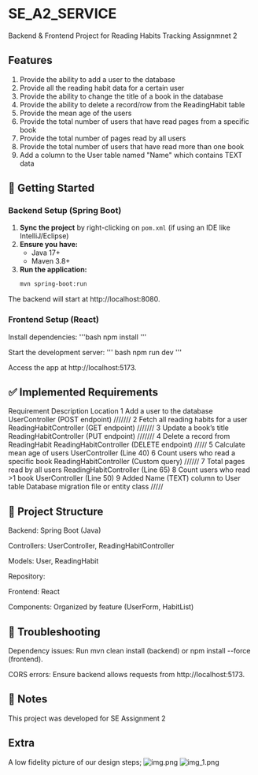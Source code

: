 # SE_A2_SERVICE
Backend & Frontend Project for Reading Habits Tracking Assignmnet 2

## Features
1. Provide the ability to add a user to the database
2. Provide all the reading habit data for a certain user
3. Provide the ability to change the title of a book in the database
4. Provide the ability to delete a record/row from the ReadingHabit table
5. Provide the mean age of the users
6. Provide the total number of users that have read pages from a specific book
7. Provide the total number of pages read by all users
8. Provide the total number of users that have read more than one book
9. Add a column to the User table named "Name" which contains TEXT data

## 🚀 Getting Started
### Backend Setup (Spring Boot)
1. **Sync the project** by right-clicking on `pom.xml` (if using an IDE like IntelliJ/Eclipse)
2. **Ensure you have:**
    - Java 17+
    - Maven 3.8+
3. **Run the application:**
   ```bash
   mvn spring-boot:run
The backend will start at http://localhost:8080.

### Frontend Setup (React)
Install dependencies:
'''bash
npm install
'''

Start the development server:
''' bash
npm run dev
'''

Access the app at http://localhost:5173.

## ✅ Implemented Requirements
Requirement	Description	Location
1	Add a user to the database	UserController (POST endpoint) ///////
2	Fetch all reading habits for a user	ReadingHabitController (GET endpoint) ///////
3	Update a book’s title	ReadingHabitController (PUT endpoint) ///////
4	Delete a record from ReadingHabit	ReadingHabitController (DELETE endpoint) /////
5	Calculate mean age of users	UserController (Line 40)
6	Count users who read a specific book	ReadingHabitController (Custom query) //////
7	Total pages read by all users	ReadingHabitController (Line 65)
8	Count users who read >1 book	UserController (Line 50)
9	Added Name (TEXT) column to User table	Database migration file or entity class /////

## 📂 Project Structure
Backend: Spring Boot (Java)

Controllers: UserController, ReadingHabitController

Models: User, ReadingHabit

Repository: 

Frontend: React 

Components: Organized by feature (UserForm, HabitList)

## 🔧 Troubleshooting
Dependency issues: Run mvn clean install (backend) or npm install --force (frontend).

CORS errors: Ensure backend allows requests from http://localhost:5173.

## 📝 Notes
This project was developed for SE Assignment 2
## Extra
A low fidelity picture of our design steps;
![img.png](img.png)
![img_1.png](img_1.png)


